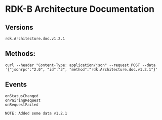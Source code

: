 # RDK-B Architecture Documentation

## Versions
`rdk.Architecture.doc.v1.2.1`

## Methods:
```
curl --header "Content-Type: application/json" --request POST --data '{"jsonrpc":"2.0", "id":"3", "method":"rdk.Architecture.doc.v1.2.1"}' 
```

## Events
```
onStatusChanged
onPairingRequest
onRequestFailed

NOTE: Added some data v1.2.1 